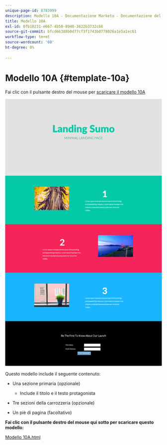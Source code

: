 ```yaml
---
unique-page-id: 8783999
description: Modello 10A - Documentazione Marketo - Documentazione del prodotto
title: Modello 10A
exl-id: 0fb10231-e667-4b50-8940-3622b3732c66
source-git-commit: bfcd66388b0d77cf3f1743b0778026a1e5a1ec61
workflow-type: tm+mt
source-wordcount: '60'
ht-degree: 0%

---
```


# Modello 10A {#template-10a}

Fai clic con il pulsante destro del mouse per [scaricare il modello 10A](https://experienceleague.adobe.com/landing/marketo/lp-templates/template-10a.html)

![](assets/image2015-7-27-10-3a44-3a49.png)

Questo modello include il seguente contenuto:

* Una sezione primaria (opzionale)

   * Include il titolo e il testo protagonista

* Tre sezioni della carrozzeria (opzionale)
* Un piè di pagina (facoltativo)

**Fai clic con il pulsante destro del mouse qui sotto per scaricare questo modello:**

[Modello 10A.html](https://experienceleague.adobe.com/landing/marketo/lp-templates/template-10a.html)
